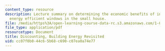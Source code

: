 ```yaml
---
content_type: resource
description: Lecture summary on determining the economic benefits of installing more
  energy efficient windows in the small house.
file: /media/https%3A/open-learning-course-data-rc.s3.amazonaws.com/1-020-ecology-ii-engineering-for-sustainability-spring-2008/cc07f0b044c65b68c690c07ea0a74e77_lec15.pdf
file_type: application/pdf
resourcetype: Document
title: Discounting, Building Energy Revisited
uid: cc07f0b0-44c6-5b68-c690-c07ea0a74e77
---
```

